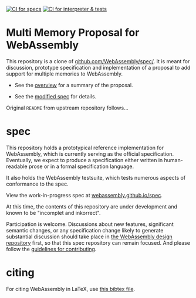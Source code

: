 [![CI for specs](https://github.com/WebAssembly/multi-memory/actions/workflows/ci-spec.yml/badge.svg)](https://github.com/WebAssembly/multi-memory/actions/workflows/ci-spec.yml)
[![CI for interpreter & tests](https://github.com/WebAssembly/multi-memory/actions/workflows/ci-interpreter.yml/badge.svg)](https://github.com/WebAssembly/multi-memory/actions/workflows/ci-interpreter.yml)

# Multi Memory Proposal for WebAssembly

This repository is a clone of [github.com/WebAssembly/spec/](https://github.com/WebAssembly/spec/).
It is meant for discussion, prototype specification and implementation of a proposal to add support for multiple memories to WebAssembly.

* See the [overview](proposals/multi-memory/Overview.md) for a summary of the proposal.

* See the [modified spec](https://webassembly.github.io/multi-memory/) for details.

Original `README` from upstream repository follows…

# spec

This repository holds a prototypical reference implementation for WebAssembly,
which is currently serving as the official specification. Eventually, we expect
to produce a specification either written in human-readable prose or in a formal
specification language.

It also holds the WebAssembly testsuite, which tests numerous aspects of
conformance to the spec.

View the work-in-progress spec at [webassembly.github.io/spec](https://webassembly.github.io/spec/).

At this time, the contents of this repository are under development and known
to be "incomplet and inkorrect".

Participation is welcome. Discussions about new features, significant semantic
changes, or any specification change likely to generate substantial discussion
should take place in
[the WebAssembly design repository](https://github.com/WebAssembly/design)
first, so that this spec repository can remain focused. And please follow the
[guidelines for contributing](Contributing.md).

# citing

For citing WebAssembly in LaTeX, use [this bibtex file](wasm-specs.bib).
